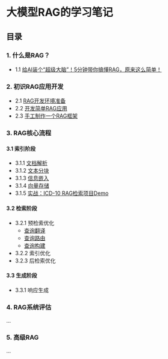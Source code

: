# 大模型RAG的学习笔记

## 目录

### 1. **什么是RAG？**
- 1.1 [给AI装个“超级大脑”！5分钟带你搞懂RAG，原来这么简单！](https://mp.weixin.qq.com/s/nAEEkEvrb-WR_MzvuuvYXQ)
  
### 2. **初识RAG应用开发**
- 2.1 [RAG开发环境准备](RAG开发环境准备.md)
- 2.2 [开发简单RAG应用](src/00-simple-rag)
- 2.3 [手工制作一个RAG框架](https://github.com/yilane/rag-framework)

### 3. **RAG核心流程**

#### 3.1 索引阶段
 - 3.1.1 [文档解析](src/01-rag-doc-parsing)
 - 3.1.2 [文本分块](src/02-rag-text-chunking)
 - 3.1.3 [信息嵌入](src/03-rag-embedding)
 - 3.1.4 [向量存储](src/04-rag-vector-storage/)
 - 3.1.5 [实战：ICD-10 RAG检索项目Demo](src/04-rag-vector-storage/icd10-vectors-demo)
#### 3.2 检索阶段
 - 3.2.1 预检索优化
   - [查询翻译](src/05-pre-retrieval/01-query-translation)
   - [查询路由](src/05-pre-retrieval/02-query-routing)
   - [查询构建](src/05-pre-retrieval/03-query-construction)
 - 3.2.2 索引优化
 - 3.2.3 后检索优化

#### 3.3 生成阶段
 - 3.3.1 响应生成

### 4. RAG系统评估
...

### 5. 高级RAG
...

